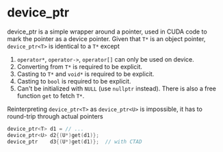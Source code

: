 # device_ptr
device_ptr is a simple wrapper around a pointer, used in CUDA code to mark the pointer as a device pointer.
Given that `T*` is an object pointer, `device_ptr<T>` is identical to a `T*` except
1. `operator*`, `operator->`, `operator[]` can only be used on device.
2. Converting from `T*` is required to be explicit.
3. Casting to `T*` and `void*` is required to be explicit.
4. Casting to `bool` is required to be explicit.
5. Can't be initialized with `NULL` (use `nullptr` instead).
There is also a free function `get` to fetch `T*`.

Reinterpreting `device_ptr<T>` as `device_ptr<U>` is impossible, it has to round-trip through actual pointers
```c++
device_ptr<T> d1 = // ...
device_ptr<U> d2{(U*)get(d1)};
device_ptr    d3{(U*)get(d1)};  // with CTAD
 ```
